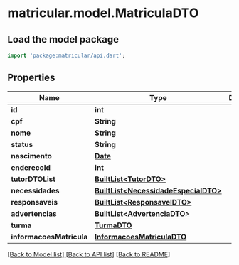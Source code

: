 # matricular.model.MatriculaDTO

## Load the model package
```dart
import 'package:matricular/api.dart';
```

## Properties
Name | Type | Description | Notes
------------ | ------------- | ------------- | -------------
**id** | **int** |  | [optional] 
**cpf** | **String** |  | [optional] 
**nome** | **String** |  | [optional] 
**status** | **String** |  | [optional] 
**nascimento** | [**Date**](Date.md) |  | [optional] 
**enderecoId** | **int** |  | [optional] 
**tutorDTOList** | [**BuiltList&lt;TutorDTO&gt;**](TutorDTO.md) |  | [optional] 
**necessidades** | [**BuiltList&lt;NecessidadeEspecialDTO&gt;**](NecessidadeEspecialDTO.md) |  | [optional] 
**responsaveis** | [**BuiltList&lt;ResponsavelDTO&gt;**](ResponsavelDTO.md) |  | [optional] 
**advertencias** | [**BuiltList&lt;AdvertenciaDTO&gt;**](AdvertenciaDTO.md) |  | [optional] 
**turma** | [**TurmaDTO**](TurmaDTO.md) |  | [optional] 
**informacoesMatricula** | [**InformacoesMatriculaDTO**](InformacoesMatriculaDTO.md) |  | [optional] 

[[Back to Model list]](../README.md#documentation-for-models) [[Back to API list]](../README.md#documentation-for-api-endpoints) [[Back to README]](../README.md)


